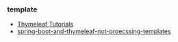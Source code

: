 ### template


* [Thymeleaf Tutorials](https://www.thymeleaf.org/doc/tutorials/3.0/usingthymeleaf.html#inlining)
* [spring-boot-and-thymeleaf-not-proecssing-templates](https://stackoverflow.com/questions/40262349/spring-boot-and-thymeleaf-not-proecssing-templates)
